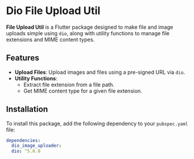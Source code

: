 # Dio File Upload Util

**File Upload Util** is a Flutter package designed to make file and image uploads simple using `dio`, along with utility functions to manage file extensions and MIME content types.

## Features

- **Upload Files**: Upload images and files using a pre-signed URL via `dio`.
- **Utility Functions**:
    - Extract file extension from a file path.
    - Get MIME content type for a given file extension.

## Installation

To install this package, add the following dependency to your `pubspec.yaml` file:

```yaml
dependencies:
  dio_image_uploader:
  dio: ^5.0.0
